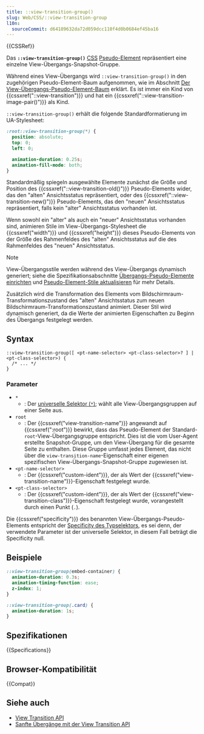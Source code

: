 ```yaml
---
title: ::view-transition-group()
slug: Web/CSS/::view-transition-group
l10n:
  sourceCommit: d64189632da72d059dcc110f4d0b0684ef45ba16
---
```


{{CSSRef}}

Das **`::view-transition-group()`** [CSS](/de/docs/Web/CSS) [Pseudo-Element](/de/docs/Web/CSS/Pseudo-elements) repräsentiert eine einzelne View-Übergangs-Snapshot-Gruppe.

Während eines View-Übergangs wird `::view-transition-group()` in den zugehörigen Pseudo-Element-Baum aufgenommen, wie im Abschnitt [Der View-Übergangs-Pseudo-Element-Baum](/de/docs/Web/API/View_Transition_API/Using#the_view_transition_pseudo-element_tree) erklärt. Es ist immer ein Kind von {{cssxref("::view-transition")}} und hat ein {{cssxref("::view-transition-image-pair()")}} als Kind.

`::view-transition-group()` erhält die folgende Standardformatierung im UA-Stylesheet:

```css
:root::view-transition-group(*) {
  position: absolute;
  top: 0;
  left: 0;

  animation-duration: 0.25s;
  animation-fill-mode: both;
}
```

Standardmäßig spiegeln ausgewählte Elemente zunächst die Größe und Position des {{cssxref("::view-transition-old()")}} Pseudo-Elements wider, das den "alten" Ansichtsstatus repräsentiert, oder des {{cssxref("::view-transition-new()")}} Pseudo-Elements, das den "neuen" Ansichtsstatus repräsentiert, falls kein "alter" Ansichtsstatus vorhanden ist.

Wenn sowohl ein "alter" als auch ein "neuer" Ansichtsstatus vorhanden sind, animieren Stile im View-Übergangs-Stylesheet die {{cssxref("width")}} und {{cssxref("height")}} dieses Pseudo-Elements von der Größe des Rahmenfeldes des "alten" Ansichtsstatus auf die des Rahmenfeldes des "neuen" Ansichtsstatus.

> [!NOTE]
> View-Übergangsstile werden während des View-Übergangs dynamisch generiert; siehe die Spezifikationsabschnitte [Übergangs-Pseudo-Elemente einrichten](https://drafts.csswg.org/css-view-transitions-1/#setup-transition-pseudo-elements) und [Pseudo-Element-Stile aktualisieren](https://drafts.csswg.org/css-view-transitions-1/#update-pseudo-element-styles) für mehr Details.

Zusätzlich wird die Transformation des Elements vom Bildschirmraum-Transformationszustand des "alten" Ansichtsstatus zum neuen Bildschirmraum-Transformationszustand animiert. Dieser Stil wird dynamisch generiert, da die Werte der animierten Eigenschaften zu Beginn des Übergangs festgelegt werden.

## Syntax

```css-nolint
::view-transition-group([ <pt-name-selector> <pt-class-selector>? ] | <pt-class-selector>) {
  /* ... */
}
```

### Parameter

- `*`
  - : Der [universelle Selektor (`*`)](/de/docs/Web/CSS/Universal_selectors); wählt alle View-Übergangsgruppen auf einer Seite aus.
- `root`
  - : Der {{cssxref("view-transition-name")}} angewandt auf {{cssxref(":root")}} bewirkt, dass das Pseudo-Element der Standard-`root`-View-Übergangsgruppe entspricht. Dies ist die vom User-Agent erstellte Snapshot-Gruppe, um den View-Übergang für die gesamte Seite zu enthalten. Diese Gruppe umfasst jedes Element, das nicht über die `view-transition-name`-Eigenschaft einer eigenen spezifischen View-Übergangs-Snapshot-Gruppe zugewiesen ist.
- `<pt-name-selector>`
  - : Der {{cssxref("custom-ident")}}, der als Wert der {{cssxref("view-transition-name")}}-Eigenschaft festgelegt wurde.
- `<pt-class-selector>`
  - : Der {{cssxref("custom-ident")}}, der als Wert der {{cssxref("view-transition-class")}}-Eigenschaft festgelegt wurde, vorangestellt durch einen Punkt (`.`).

Die {{cssxref("specificity")}} des benannten View-Übergangs-Pseudo-Elements entspricht der [Specificity des Typselektors](/de/docs/Web/CSS/CSS_cascade/Specificity#type_column), es sei denn, der verwendete Parameter ist der universelle Selektor, in diesem Fall beträgt die Specificity null.

## Beispiele

```css
::view-transition-group(embed-container) {
  animation-duration: 0.3s;
  animation-timing-function: ease;
  z-index: 1;
}

::view-transition-group(.card) {
  animation-duration: 1s;
}
```

## Spezifikationen

{{Specifications}}

## Browser-Kompatibilität

{{Compat}}

## Siehe auch

- [View Transition API](/de/docs/Web/API/View_Transition_API)
- [Sanfte Übergänge mit der View Transition API](https://developer.chrome.com/docs/web-platform/view-transitions/)
